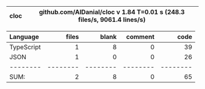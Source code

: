 
cloc|github.com/AlDanial/cloc v 1.84  T=0.01 s (248.3 files/s, 9061.4 lines/s)
--- | ---

Language|files|blank|comment|code
:-------|-------:|-------:|-------:|-------:
TypeScript|1|8|0|39
JSON|1|0|0|26
--------|--------|--------|--------|--------
SUM:|2|8|0|65
